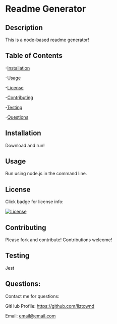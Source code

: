 # Readme Generator

  ## Description
  This is a node-based readme generator!

  ## Table of Contents

  -[Installation](#Installation)

  -[Usage](#Usage)

  -[License](#License)

  -[Contributing](#Contributing)

  -[Testing](#Testing)

  -[Questions](#Questions)


  ## Installation

  Download and run! 
  
  ## Usage

  Run using node.js in the command line.

  ## License

  Click badge for license info:

  <a href="https://opensource.org/licenses/Apache-2.0">![License](https://img.shields.io/badge/License-Apache%202.0-blue.svg)</a>
 

  ## Contributing
  
  Please fork and contribute! Contributions welcome!

  ## Testing

  Jest

  ## Questions:

  Contact me for questions:

  GitHub Profile: https://github.com/liztownd

  Email: <a href="mailto:email@email.com"> email@email.com</a>

